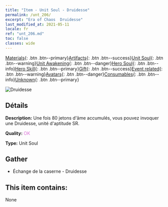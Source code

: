 ```yaml
---
title: "Item - Unit Soul - Druidesse"
permalink: /unt_206/
excerpt: "Era of Chaos  Druidesse"
last_modified_at: 2021-05-11
locale: fr
ref: "unt_206.md"
toc: false
classes: wide
---
```

 [Materials](/ItemsFR/){: .btn .btn--primary}[Artifacts](/ItemsFR/Artifacts/){: .btn .btn--success}[Unit Soul](/ItemsFR/UnitSoul/){: .btn .btn--warning}[Unit Awakening](/ItemsFR/UnitAwakening/){: .btn .btn--danger}[Hero Soul](/ItemsFR/HeroSoul/){: .btn .btn--info}[Hero Skill](/ItemsFR/HeroSkill/){: .btn .btn--primary}[Gift](/ItemsFR/Gift/){: .btn .btn--success}[Event related](/ItemsFR/Events/){: .btn .btn--warning}[Avatars](/ItemsFR/Avatars/){: .btn .btn--danger}[Consumables](/ItemsFR/Consumables/){: .btn .btn--info}[Unknown](/ItemsFR/Unknown/){: .btn .btn--primary}

 ![Druidesse](/images/u/ti_deluyi.jpg)

## Détails
 **Description:** Une fois 80 jetons d'âme accumulés, vous pouvez invoquer une Druidesse, unité d'aptitude SR.

 **Quality:** <span style="color: #DA70D6">OK</span>

 **Type:** Unit Soul

## Gather

*    Échange de la caserne - Druidesse 

## This item contains:

  None

